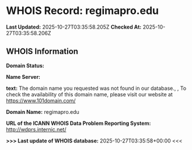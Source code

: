 # WHOIS Record: regimapro.edu

**Last Updated:** 2025-10-27T03:35:58.205Z
**Checked At:** 2025-10-27T03:35:58.206Z

## WHOIS Information

**Domain Status:** 

**Name Server:** 

**text:** The domain name you requested was not found in our database., , To check the availability of this domain name, please visit our website at https://www.101domain.com/

**Domain Name:** regimapro.edu

**URL of the ICANN WHOIS Data Problem Reporting System:** http://wdprs.internic.net/

**>>> Last update of WHOIS database:** 2025-10-27T03:35:58+00:00 <<<

